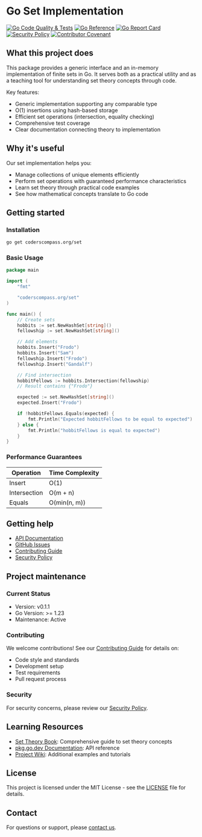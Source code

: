# Go Set Implementation

[![Go Code Quality & Tests](https://github.com/Coders-Compass/set/workflows/Go%20Code%20Quality%20&%20Tests/badge.svg)](https://github.com/Coders-Compass/set/actions)
[![Go Reference](https://pkg.go.dev/badge/coderscompass.org/set.svg)](https://pkg.go.dev/coderscompass.org/set)
[![Go Report Card](https://goreportcard.com/badge/coderscompass.org/set)](https://goreportcard.com/report/coderscompass.org/set)
[![Security Policy](https://img.shields.io/badge/security-policy-brightgreen.svg)](SECURITY.md)
[![Contributor Covenant](https://img.shields.io/badge/Contributor%20Covenant-2.1-4baaaa.svg)](CODE_OF_CONDUCT.md)

## What this project does

This package provides a generic interface and an in-memory implementation of finite sets in Go. It serves both as a practical utility and as a teaching tool for understanding set theory concepts through code.

Key features:
- Generic implementation supporting any comparable type
- O(1) insertions using hash-based storage
- Efficient set operations (intersection, equality checking)
- Comprehensive test coverage
- Clear documentation connecting theory to implementation

## Why it's useful

Our set implementation helps you:
- Manage collections of unique elements efficiently
- Perform set operations with guaranteed performance characteristics
- Learn set theory through practical code examples
- See how mathematical concepts translate to Go code

## Getting started

### Installation

```bash
go get coderscompass.org/set
```

### Basic Usage

```go
package main

import (
	"fmt"

	"coderscompass.org/set"
)

func main() {
	// Create sets
	hobbits := set.NewHashSet[string]()
	fellowship := set.NewHashSet[string]()

	// Add elements
	hobbits.Insert("Frodo")
	hobbits.Insert("Sam")
	fellowship.Insert("Frodo")
	fellowship.Insert("Gandalf")

	// Find intersection
	hobbitFellows := hobbits.Intersection(fellowship)
	// Result contains {"Frodo"}

	expected := set.NewHashSet[string]()
	expected.Insert("Frodo")

	if !hobbitFellows.Equals(expected) {
		fmt.Println("Expected hobbitFellows to be equal to expected")
	} else {
		fmt.Println("hobbitFellows is equal to expected")
	}
}

```

### Performance Guarantees

| **Operation**    | **Time Complexity** |
|------------------|---------------------|
| Insert           | O(1)                |
| Intersection     | O(m + n)            |
| Equals           | O(min(n, m))        |

## Getting help

- [API Documentation](https://pkg.go.dev/coderscompass.org/set)
- [GitHub Issues](https://github.com/Coders-Compass/set/issues)
- [Contributing Guide](CONTRIBUTING.md)
- [Security Policy](SECURITY.md)

## Project maintenance

### Current Status
- Version: v0.1.1
- Go Version: >= 1.23
- Maintenance: Active

### Contributing
We welcome contributions! See our [Contributing Guide](CONTRIBUTING.md) for details on:
- Code style and standards
- Development setup
- Test requirements
- Pull request process

### Security
For security concerns, please review our [Security Policy](SECURITY.md).

## Learning Resources

- [Set Theory Book](https://coderscompass.org/books/set-theory-for-beginners): Comprehensive guide to set theory concepts
- [pkg.go.dev Documentation](https://pkg.go.dev/coderscompass.org/set): API reference
- [Project Wiki](https://github.com/Coders-Compass/set/wiki): Additional examples and tutorials

## License

This project is licensed under the MIT License - see the [LICENSE](LICENSE) file for details.

## Contact

For questions or support, please [contact us](https://coderscompass.org/contact).
